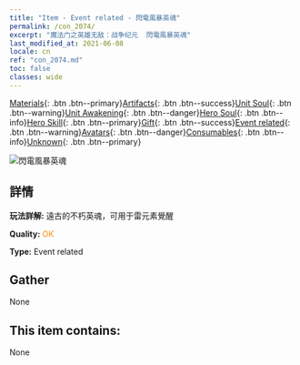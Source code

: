 ```yaml
---
title: "Item - Event related - 閃電風暴英魂"
permalink: /con_2074/
excerpt: "魔法门之英雄无敌：战争纪元  閃電風暴英魂"
last_modified_at: 2021-06-08
locale: cn
ref: "con_2074.md"
toc: false
classes: wide
---
```

 [Materials](/ItemsCN/){: .btn .btn--primary}[Artifacts](/ItemsCN/Artifacts/){: .btn .btn--success}[Unit Soul](/ItemsCN/UnitSoul/){: .btn .btn--warning}[Unit Awakening](/ItemsCN/UnitAwakening/){: .btn .btn--danger}[Hero Soul](/ItemsCN/HeroSoul/){: .btn .btn--info}[Hero Skill](/ItemsCN/HeroSkill/){: .btn .btn--primary}[Gift](/ItemsCN/Gift/){: .btn .btn--success}[Event related](/ItemsCN/Events/){: .btn .btn--warning}[Avatars](/ItemsCN/Avatars/){: .btn .btn--danger}[Consumables](/ItemsCN/Consumables/){: .btn .btn--info}[Unknown](/ItemsCN/Unknown/){: .btn .btn--primary}

 ![閃電風暴英魂](/images/t/juexing_902.jpg)

## 詳情
 **玩法詳解:** 遠古的不朽英魂，可用于雷元素覺醒

 **Quality:** <span style="color: #FF8C00">OK</span>

 **Type:** Event related

## Gather

  None

## This item contains:

  None

